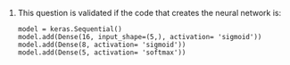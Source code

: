 1. This question is validated if the code that creates the neural network is: 

    ```
    model = keras.Sequential()
    model.add(Dense(16, input_shape=(5,), activation= 'sigmoid'))
    model.add(Dense(8, activation= 'sigmoid'))
    model.add(Dense(5, activation= 'softmax'))

    ```